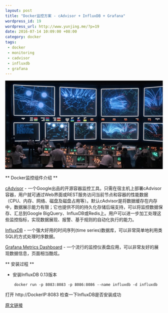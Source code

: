 ```yaml
--- 
layout: post
title: "Docker监控方案 - cAdvisor + InfluxDB + Grafana"
wordpress_id: 19
wordpress_url: http://www.yunjing.me/?p=19
date: 2016-07-14 10:09:00 +08:00
category: docker
tags: 
 - docker
 - monitoring
 - cadvisor
 - influxdb
 - grafana
---
```


![夸张的监控示意图](/files/2016/07/war_games_movie.jpg)

** Docker监控组件介绍 **

[cAdvisor](https://github.com/google/cadvisor) - 一个Google出品的开源容器监控工具。只需在宿主机上部署cAdvisor容器，用户就可通过Web界面或REST服务访问当前节点和容器的性能数据（CPU、内存、网络、磁盘及磁盘占用等）。默认cAdvisor是将数据缓存在内存中，数据展示能力有限；它也提供不同的持久化存储后端支持，可以将监控数据保存、汇总到Google BigQuery、InfluxDB或Redis上。用户可以进一步加工处理这些监控指标，实现数据展现、报警、基于规则的自动化执行的能力。

[InfluxDB](https://github.com/influxdata/influxdb) - 一个强大好用的时间序列(time series)数据库，可以非常简单地利用类SQL的方式处理时序数据。

[Grafana Metrics Dashboard](https://github.com/grafana/grafana) - 一个流行的监控仪表盘应用，可以非常友好的展现数据信息，页面相当酷炫。


** 安装过程 **

- 安装InfluxDB 0.13版本

```
    docker run -p 8083:8083 -p 8086:8086 --name influxdb -d influxdb
```

打开 http://DockerIP:8083 检查一下InfluxDB是否安装成功




[原文链接](https://www.brianchristner.io/how-to-setup-docker-monitoring/)
